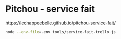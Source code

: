 # Pitchou - service fait

https://lechappeebelle.github.io/pitchou-service-fait/

```sh
node --env-file=.env tools/service-fait-trello.js
```